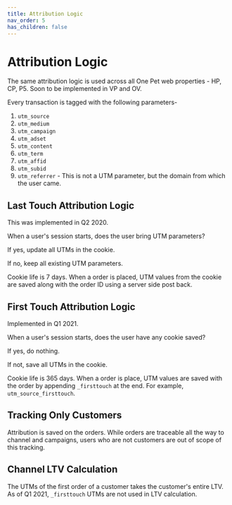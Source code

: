 ```yaml
---
title: Attribution Logic
nav_order: 5
has_children: false
---
```

# Attribution Logic

The same attribution logic is used across all One Pet web properties - HP, CP, P5. Soon to be implemented in VP and OV.

Every transaction is tagged with the following parameters-

1. `utm_source`
2. `utm_medium`
3. `utm_campaign`
4. `utm_adset`
5. `utm_content`
6. `utm_term`
7. `utm_affid`
8. `utm_subid` 
9. `utm_referrer` - This is not a UTM parameter, but the domain from which the user came.

## Last Touch Attribution Logic

This was implemented in Q2 2020.

When a user's session starts, does the user bring UTM parameters? 

If yes, update all UTMs in the cookie. 

If no, keep all existing UTM parameters.

Cookie life is 7 days. When a order is placed, UTM values from the cookie are saved along with the order ID using a server side post back. 

## First Touch Attribution Logic

Implemented in Q1 2021.

When a user's session starts, does the user have any cookie saved?

If yes, do nothing. 

If not, save all UTMs in the cookie.

Cookie life is 365 days. When a order is place, UTM values are saved with the order by appending `_firsttouch` at the end. For example, `utm_source_firsttouch`.

## Tracking Only Customers

Attribution is saved on the orders. While orders are traceable all the way to channel and campaigns, users who are not customers are out of scope of this tracking. 

## Channel LTV Calculation

The UTMs of the first order of a customer takes the customer's entire LTV. As of Q1 2021, `_firsttouch` UTMs are not used in LTV calculation. 

